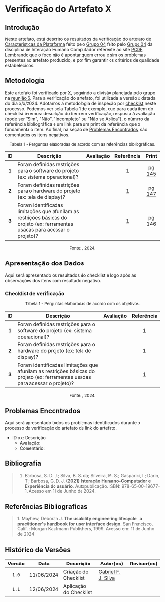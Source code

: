 # Verificação do Artefato X

## Introdução

Neste artefato, está descrito os resultados da verificação do artefato de [Características da Plataforma](https://interacao-humano-computador.github.io/2024.1-PCDF/analise_requisitos2/caracteristicos/) feito pelo [Grupo 04](https://interacao-humano-computador.github.io/2024.1-PCDF/) feito pelo [Grupo 04](https://interacao-humano-computador.github.io/2024.1-PCDF/) da disciplina de Interação Humano Computador referente ao site [PCDF](https://www.pcdf.df.gov.br/). Lembrando que o foco não é apontar quem errou e sim os problemas presentes no artefato produzido, e por fim garantir os critérios de qualidade estabelecidos.

## Metodologia

Este artefato foi verificado por [X](https://github.com/), seguindo a divisão planejada pelo grupo na [reunião 6](https://interacao-humano-computador.github.io/2024.1-Correios/atas/ata6/). Para a verificação do artefato, foi utilizada a versão `x` datada do dia x/x/2024. Adotamos a metodologia de inspeção por [checklist](#checklist-de-verificacao) neste processo. Podemos ver pela Tabela 1 de exemplo, que para cada item do checklist teremos: descrição do item em verificação, resposta à avaliação (pode ser "Sim", "Não", "Incompleto" ou "Não se Aplica"), o número da referência bibliográfica e um link para um print da referência que o fundamenta o item. Ao final, na seção de [Problemas Encontrados](#problemas-encontrados), são comentados os itens negativos.

<font size="2"><p style="text-align: center">Tabela 1 - Perguntas elaboradas de acordo com as referências bibliográficas.</p></font>

<center>

| ID | Descrição | Avaliação | Referência | Print |
|:--:| --------- | :-------: | :--------: | :---: |
| **1** | Foram definidas restrições para o software do projeto (ex: sistema operacional)? |  | <a href="#ref1">1</a> | [pg 145](../../../assets/prints_verificacao/gabrielf/Caracteristicas%20da%20plataforama%20ref%20-%201%20e%202.jpeg) |
| **2** | Foram definidas restrições para o hardware do projeto (ex: tela de display)? |  | <a href="#ref1">1</a> | [pg 147](../../../assets/prints_verificacao/gabrielf/Caracteristicas%20da%20plataforama%20ref%20-%202%20e.g%20(pg%20147).jpeg) |
| **3** | Foram identificadas limitações que afunilam as restrições básicas do projeto (ex: ferramentas usadas para acessar o projeto)? |  | <a href="#ref1">1</a> | [pg 146](../../../assets/prints_verificacao/gabrielf/Caracteristicas%20da%20plataforama%20ref%20-%203.jpeg) |

</center>

<font size="2"><p style="text-align: center">Fonte: [](https://github.com/), 2024.</p></font>

## Apresentação dos Dados

Aqui será apresentado os resultados do checklist e logo após as observações dos itens com resultado negativo.

### Checklist de verificação

<font size="2"><p style="text-align: center">Tabela 1 - Perguntas elaboradas de acordo com os objetivos.</p></font>

<center>

| ID | Descrição | Avaliação | Referência|
|:--:| --------- | :-------: | :-------: |
| **1** | Foram definidas restrições para o software do projeto (ex: sistema operacional)? |  | <a href="#ref1">1</a> | [pg 145](../../../assets/prints_verificacao/gabrielf/Caracteristicas%20da%20plataforama%20ref%20-%201%20e%202.jpeg) |
| **2** | Foram definidas restrições para o hardware do projeto (ex: tela de display)? |  | <a href="#ref1">1</a> | [pg 147](../../../assets/prints_verificacao/gabrielf/Caracteristicas%20da%20plataforama%20ref%20-%202%20e.g%20(pg%20147).jpeg) |
| **3** | Foram identificadas limitações que afunilam as restrições básicas do projeto (ex: ferramentas usadas para acessar o projeto)? |  | <a href="#ref1">1</a> | [pg 146](../../../assets/prints_verificacao/gabrielf/Caracteristicas%20da%20plataforama%20ref%20-%203.jpeg) |

</center>

<font size="2"><p style="text-align: center">Fonte: [](https://github.com/), 2024.</p></font>


## Problemas Encontrados

Aqui será apresentado todos os problemas identificados durante o processo de verificação do artefato de link do artefato.

- ID xx: Descrição
    - Avaliação:
    - Comentário:

## Bibliografia

> 1. Barbosa, S. D. J.; Silva, B. S. da; Silveira, M. S.; Gasparini, I.; Darin, T.; Barbosa, G. D. J. **(2021) Interação Humano-Computador e Experiência do usuário**. Autopublicação. ISBN: 978-65-00-19677-1. Acesso em 11 de Junho de 2024.
>

## Referências Bibliograficas

> 1<a id="ref1">.</a> Mayhew, Deborah J. **The usability engineering lifecycle : a practitioner's handbook for user interface design**. San Francisco, Calif. : Morgan Kaufmann Publishers, 1999. Acesso em: 11 de Junho de 2024
>

## Histórico de Versões

| Versão | Data | Descrição | Autor(es) | Revisor(es) |
| :----: | :--: | --------- | ----------- | ------ |
| `1.0`  | 11/06/2024 | Criação do Checklist | [Gabriel F. J. Silva](https://github.com/MMcLovin) | []() |
| `1.1`  | 12/06/2024 | Aplicação do Checklist | []() | []() |

[ClaudioGH]: https://github.com/claudiohsc
[EliasGH]: https://github.com/EliasOliver21
[GabrielBGH]: https://github.com/Bertolazi
[GabrielFGH]: https://github.com/MMcLovin
[PabloGH]: https://github.com/pabloheika
[RicardoGH]: https://www.github.com/avmricardo